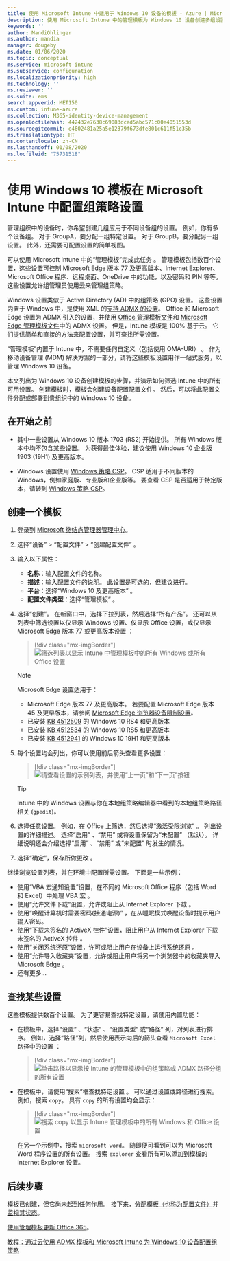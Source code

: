 ```yaml
---
title: 使用 Microsoft Intune 中适用于 Windows 10 设备的模板 - Azure | Microsoft Docs
description: 使用 Microsoft Intune 中的管理模板为 Windows 10 设备创建多组设置。 在设备配置的配置文件中使用这些设置来控制 Office 程序、Microsoft Edge、保护 Internet Explorer 中的功能、控制对 OneDrive 的访问、使用远程桌面功能、启用自动播放、设置电源管理设置、使用 HTTP 打印、使用不同的用户登录选项以及控制事件日志大小。
keywords: ''
author: MandiOhlinger
ms.author: mandia
manager: dougeby
ms.date: 01/06/2020
ms.topic: conceptual
ms.service: microsoft-intune
ms.subservice: configuration
ms.localizationpriority: high
ms.technology: ''
ms.reviewer: ''
ms.suite: ems
search.appverid: MET150
ms.custom: intune-azure
ms.collection: M365-identity-device-management
ms.openlocfilehash: 442432e7638c69083dcad5abc571c00e4051553d
ms.sourcegitcommit: e4602481a25a5e12379f673dfe801c611f51c35b
ms.translationtype: HT
ms.contentlocale: zh-CN
ms.lasthandoff: 01/08/2020
ms.locfileid: "75731518"
---
```

# <a name="use-windows-10-templates-to-configure-group-policy-settings-in-microsoft-intune"></a>使用 Windows 10 模板在 Microsoft Intune 中配置组策略设置

管理组织中的设备时，你希望创建几组应用于不同设备组的设置。 例如，你有多个设备组。 对于 GroupA，要分配一组特定设置。 对于 GroupB，要分配另一组设置。 此外，还需要可配置设置的简单视图。

可以使用 Microsoft Intune 中的“管理模板”完成此任务  。 管理模板包括数百个设置，这些设置可控制 Microsoft Edge 版本 77 及更高版本、Internet Explorer、Microsoft Office 程序、远程桌面、OneDrive 中的功能，以及密码和 PIN 等等。 这些设置允许组管理员使用云来管理组策略。

Windows 设置类似于 Active Directory (AD) 中的组策略 (GPO) 设置。 这些设置内置于 Windows 中，是使用 XML 的[支持 ADMX 的设置](https://docs.microsoft.com/windows/client-management/mdm/understanding-admx-backed-policies)。 Office 和 Microsoft Edge 设置为 ADMX 引入的设置，并使用 [Office 管理模板文件](https://www.microsoft.com/download/details.aspx?id=49030)和 [Microsoft Edge 管理模板文件](https://www.microsoftedgeinsider.com/enterprise)中的 ADMX 设置。 但是，Intune 模板是 100% 基于云。 它们提供简单和直接的方法来配置设置，并可查找所需设置。

“管理模板”内置于 Intune 中，不需要任何自定义（包括使用 OMA-URI）  。 作为移动设备管理 (MDM) 解决方案的一部分，请将这些模板设置用作一站式服务，以管理 Windows 10 设备。

本文列出为 Windows 10 设备创建模板的步骤，并演示如何筛选 Intune 中的所有可用设置。 创建模板时，模板会创建设备配置配置文件。 然后，可以将此配置文件分配或部署到贵组织中的 Windows 10 设备。

## <a name="before-you-begin"></a>在开始之前

- 其中一些设置从 Windows 10 版本 1703 (RS2) 开始提供。 所有 Windows 版本中均不包含某些设置。 为获得最佳体验，建议使用 Windows 10 企业版 1903 (19H1) 及更高版本。

- Windows 设置使用 [Windows 策略 CSP](https://docs.microsoft.com/windows/client-management/mdm/policy-configuration-service-provider#policies-supported-by-group-policy-and-admx-backed-policies)。 CSP 适用于不同版本的 Windows，例如家庭版、专业版和企业版等。 要查看 CSP 是否适用于特定版本，请转到 [Windows 策略 CSP](https://docs.microsoft.com/windows/client-management/mdm/policy-configuration-service-provider#policies-supported-by-group-policy-and-admx-backed-policies)。

## <a name="create-a-template"></a>创建一个模板

1. 登录到 [Microsoft 终结点管理器管理中心](https://go.microsoft.com/fwlink/?linkid=2109431)。
2. 选择“设备”   > “配置文件”   > “创建配置文件”  。
3. 输入以下属性：

    - **名称**：输入配置文件的名称。
    - **描述**：输入配置文件的说明。 此设置是可选的，但建议进行。
    - **平台**：选择“Windows 10 及更高版本”  。
    - **配置文件类型**：选择“管理模板”  。

4. 选择“创建”。  在新窗口中，选择下拉列表，然后选择“所有产品”。  还可以从列表中筛选设置以仅显示 Windows  设置、仅显示 Office  设置，或仅显示 Microsoft Edge 版本 77 或更高版本设置  ：

    > [!div class="mx-imgBorder"]
    > ![筛选列表以显示 Intune 中管理模板中的所有 Windows 或所有 Office 设置](./media/administrative-templates-windows/administrative-templates-choose-windows-office-all-products.png)

    > [!NOTE]
    > Microsoft Edge 设置适用于：
    >
    > - Microsoft Edge 版本 77 及更高版本。 若要配置 Microsoft Edge 版本 45 及更早版本，请参阅 [Microsoft Edge 浏览器设备限制设置](device-restrictions-windows-10.md#microsoft-edge-browser)。
    > - 已安装 [KB 4512509](https://support.microsoft.com/kb/4512509) 的 Windows 10 RS4 和更高版本
    > - 已安装 [KB 4512534](https://support.microsoft.com/kb/4512534) 的 Windows 10 RS5 和更高版本
    > - 已安装 [KB 4512941](https://support.microsoft.com/kb/4512941) 的 Windows 10 19H1 和更高版本

5. 每个设置均会列出，你可以使用前后箭头查看更多设置：

    > [!div class="mx-imgBorder"]
    > ![请查看设置的示例列表，并使用“上一页”和“下一页”按钮](./media/administrative-templates-windows/administrative-templates-sample-settings-list.png)

    > [!TIP]
    > Intune 中的 Windows 设置与你在本地组策略编辑器中看到的本地组策略路径相关 (`gpedit`)。

6. 选择任意设置。 例如，在 Office  上筛选，然后选择“激活受限浏览”  。 列出设置的详细描述。 选择“启用”  、“禁用”  或将设置保留为“未配置”  （默认）。 详细说明还会介绍选择“启用”  、“禁用”  或“未配置”  时发生的情况。
7. 选择“确定”，保存所做更改  。

继续浏览设置列表，并在环境中配置所需设置。 下面是一些示例：

- 使用“VBA 宏通知设置”设置，在不同的 Microsoft Office 程序（包括 Word 和 Excel）中处理 VBA 宏  。
- 使用“允许文件下载”设置，允许或阻止从 Internet Explorer 下载  。
- 使用“唤醒计算机时需要密码(接通电源)”  ，在从睡眠模式唤醒设备时提示用户输入密码。
- 使用“下载未签名的 ActiveX 控件”设置，阻止用户从 Internet Explorer 下载未签名的 ActiveX 控件  。
- 使用“关闭系统还原”设置，许可或阻止用户在设备上运行系统还原  。
- 使用“允许导入收藏夹”设置，允许或阻止用户将另一个浏览器中的收藏夹导入 Microsoft Edge  。
- 还有更多...

## <a name="find-some-settings"></a>查找某些设置

这些模板提供数百个设置。 为了更容易查找特定设置，请使用内置功能：

- 在模板中，选择“设置”  、“状态”  、“设置类型”  或“路径”  列，对列表进行排序。 例如，选择“路径”列，然后使用表示向后的箭头查看 `Microsoft Excel` 路径中的设置  ：

  > [!div class="mx-imgBorder"]
  > ![单击路径以显示按 Intune 的管理模板中的组策略或 ADMX 路径分组的所有设置](./media/administrative-templates-windows/path-filter-shows-excel-options.png)

- 在模板中，请使用“搜索”框查找特定设置  。 可以通过设置或路径进行搜索。 例如，搜索 `copy`。 具有 `copy` 的所有设置均会显示：

  > [!div class="mx-imgBorder"]
  > ![搜索 copy 以显示 Intune 管理模板中的所有 Windows 和 Office 设置](./media/administrative-templates-windows/search-copy-settings.png) 

  在另一个示例中，搜索 `microsoft word`。 随即便可看到可以为 Microsoft Word 程序设置的所有设置。 搜索 `explorer` 查看所有可以添加到模板的 Internet Explorer 设置。

## <a name="next-steps"></a>后续步骤

模板已创建，但它尚未起到任何作用。 接下来，[分配模板（也称为配置文件）](device-profile-assign.md)并[监视其状态](device-profile-monitor.md)。

[使用管理模板更新 Office 365](administrative-templates-update-office.md)。

[教程：通过云使用 ADMX 模板和 Microsoft Intune 为 Windows 10 设备配置组策略](tutorial-walkthrough-administrative-templates.md)
